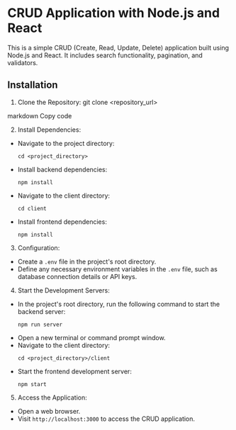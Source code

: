# CRUD Application with Node.js and React

This is a simple CRUD (Create, Read, Update, Delete) application built using Node.js and React. It includes search functionality, pagination, and validators.

## Installation

1. Clone the Repository:
git clone <repository_url>

markdown
Copy code

2. Install Dependencies:
- Navigate to the project directory:
  ```
  cd <project_directory>
  ```
- Install backend dependencies:
  ```
  npm install
  ```
- Navigate to the client directory:
  ```
  cd client
  ```
- Install frontend dependencies:
  ```
  npm install
  ```

3. Configuration:
- Create a `.env` file in the project's root directory.
- Define any necessary environment variables in the `.env` file, such as database connection details or API keys.

4. Start the Development Servers:
- In the project's root directory, run the following command to start the backend server:
  ```
  npm run server
  ```
- Open a new terminal or command prompt window.
- Navigate to the client directory:
  ```
  cd <project_directory>/client
  ```
- Start the frontend development server:
  ```
  npm start
  ```

5. Access the Application:
- Open a web browser.
- Visit `http://localhost:3000` to access the CRUD application.
